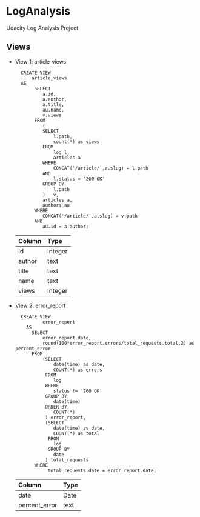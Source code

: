 # LogAnalysis
Udacity Log Analysis Project

## Views

* View 1: article_views

    ```
      CREATE VIEW
          article_views
      AS
           SELECT
              a.id,
              a.author,
              a.title,
              au.name,
              v.views
           FROM
              (
              SELECT
                  l.path,
                  count(*) as views
              FROM
                  log l,
                  articles a
              WHERE
                  CONCAT('/article/',a.slug) = l.path
              AND
                  l.status = '200 OK'
              GROUP BY
                  l.path
              )   v,
              articles a,
              authors au
           WHERE
              CONCAT('/article/',a.slug) = v.path
           AND
              au.id = a.author;
    ```
    | Column  | Type    |
    | :-------| :-------|
    | id      | Integer |
    | author  | text    |
    | title   | text    |
    | name    | text    |
    | views   | Integer |
    

* View 2: error_report
 
    ```
      CREATE VIEW 
              error_report
        AS
          SELECT
              error_report.date,
              round(100*error_report.errors/total_requests.total,2) as percent_error
          FROM
              (SELECT
                  date(time) as date,
                  COUNT(*) as errors
               FROM
                  log
               WHERE
                  status != '200 OK'
               GROUP BY
                  date(time)
               ORDER BY
                  COUNT(*)
               ) error_report,
               (SELECT
                  date(time) as date,
                  COUNT(*) as total
                FROM
                  log
                GROUP BY
                  date
               ) total_requests
           WHERE
                total_requests.date = error_report.date;
    ```
    | Column         | Type    |
    | :--------------| :-------|
    | date           | Date    |
    | percent_error  | text    |
    

